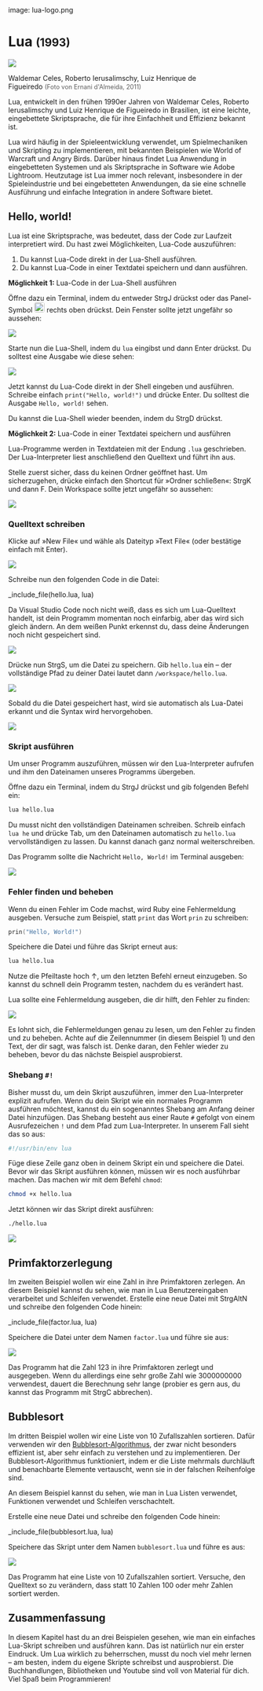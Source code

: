 <div class='meta'>
image: lua-logo.png
</div>

# Lua <span style='font-size: 80%;'>(1993)</span>

<div class='floatright' style='width: 30em;'>
    <img src='lua-team.webp'>
    <p>
        Waldemar Celes, Roberto Ierusalimschy, Luiz Henrique de Figueiredo
        <span style='font-size: 90%; opacity: 0.7;'>(Foto von Ernani d'Almeida, 2011)</span>
    </p>
</div>

<p class='abstract'>
Lua, entwickelt in den frühen 1990er Jahren von Waldemar Celes, Roberto Ierusalimschy und Luiz Henrique de Figueiredo in Brasilien, ist eine leichte, eingebettete Skriptsprache, die für ihre Einfachheit und Effizienz bekannt ist.
</p>

Lua wird häufig in der Spieleentwicklung verwendet, um Spielmechaniken und Skripting zu implementieren, mit bekannten Beispielen wie World of Warcraft und Angry Birds. Darüber hinaus findet Lua Anwendung in eingebetteten Systemen und als Skriptsprache in Software wie Adobe Lightroom. Heutzutage ist Lua immer noch relevant, insbesondere in der Spieleindustrie und bei eingebetteten Anwendungen, da sie eine schnelle Ausführung und einfache Integration in andere Software bietet.

## Hello, world!

Lua ist eine Skriptsprache, was bedeutet, dass der Code zur Laufzeit interpretiert wird. Du hast zwei Möglichkeiten, Lua-Code auszuführen:

1. Du kannst Lua-Code direkt in der Lua-Shell ausführen.
2. Du kannst Lua-Code in einer Textdatei speichern und dann ausführen.

**Möglichkeit 1:** Lua-Code in der Lua-Shell ausführen

Öffne dazu ein Terminal, indem du entweder <span class='key'>Strg</span><span class='key'>J</span> drückst oder das Panel-Symbol <img src='../basics/panel.webp' style='border-radius: 4px; height: 1.5em;'> rechts oben drückst. Dein Fenster sollte jetzt ungefähr so aussehen:

<img class='full' src='code-with-terminal.webp'>

Starte nun die Lua-Shell, indem du `lua` eingibst und dann <span class='key'>Enter</span> drückst. Du solltest eine Ausgabe wie diese sehen:

<img class='full' src='lua-shell.webp'>

Jetzt kannst du Lua-Code direkt in der Shell eingeben und ausführen. Schreibe einfach `print("Hello, world!")` und drücke <span class='key'>Enter</span>. Du solltest die Ausgabe `Hello, world!` sehen.

Du kannst die Lua-Shell wieder beenden, indem du <span class='key'>Strg</span><span class='key'>D</span> drückst.

**Möglichkeit 2:** Lua-Code in einer Textdatei speichern und ausführen

Lua-Programme werden in Textdateien mit der Endung `.lua` geschrieben. Der Lua-Interpreter liest anschließend den Quelltext und führt ihn aus.

Stelle zuerst sicher, dass du keinen Ordner geöffnet hast. Um sicherzugehen, drücke einfach den Shortcut für »Ordner schließen«: <span class='key'>Strg</span><span class='key'>K</span> und dann <span class='key'>F</span>. Dein Workspace sollte jetzt ungefähr so aussehen:

<img class='full' src='fresh-start.webp'>

### Quelltext schreiben

Klicke auf »New File« und wähle als Dateityp »Text File« (oder bestätige einfach mit <span class='key'>Enter</span>).

<img class='full' src='choose-filename.webp'>

Schreibe nun den folgenden Code in die Datei:

_include_file(hello.lua, lua)

Da Visual Studio Code noch nicht weiß, dass es sich um Lua-Quelltext handelt, ist dein Programm momentan noch einfarbig, aber das wird sich gleich ändern. An dem weißen Punkt erkennst du, dass deine Änderungen noch nicht gespeichert sind.

<img class='full' src='no-syntax-highlighting.webp'>

Drücke nun <span class='key'>Strg</span><span class='key'>S</span>, um die Datei zu speichern. Gib `hello.lua` ein – der vollständige Pfad zu deiner Datei lautet dann `/workspace/hello.lua`.

<img class='full' src='enter-filename.webp'>

Sobald du die Datei gespeichert hast, wird sie automatisch als Lua-Datei erkannt und die Syntax wird hervorgehoben.

<img class='full' src='syntax-highlighting.webp'>

### Skript ausführen

Um unser Programm auszuführen, müssen wir den Lua-Interpreter aufrufen und ihm den Dateinamen unseres Programms übergeben.

Öffne dazu ein Terminal, indem du <span class='key'>Strg</span><span class='key'>J</span> drückst und gib folgenden Befehl ein:

```bash
lua hello.lua
```

<div class='hint'>
Du musst nicht den vollständigen Dateinamen schreiben. Schreib einfach <code>lua he</code> und drücke <span class='key'>Tab</span>, um den Dateinamen automatisch zu <code>hello.lua</code> vervollständigen zu lassen. Du kannst danach ganz normal weiterschreiben.
</div>

Das Programm sollte die Nachricht `Hello, World!` im Terminal ausgeben:

<img class='full' src='hello.webp'>

### Fehler finden und beheben

Wenn du einen Fehler im Code machst, wird Ruby eine Fehlermeldung ausgeben. Versuche zum Beispiel, statt `print` das Wort `prin` zu schreiben:

```lua
prin("Hello, World!")
```

Speichere die Datei und führe das Skript erneut aus:

```bash
lua hello.lua
```

<div class='hint'>
Nutze die Pfeiltaste hoch <span class='key'>↑</span>, um den letzten Befehl erneut einzugeben. So kannst du schnell dein Programm testen, nachdem du es verändert hast.
</div>

Lua sollte eine Fehlermeldung ausgeben, die dir hilft, den Fehler zu finden:

<img class='full' src='hello-error.webp'>

Es lohnt sich, die Fehlermeldungen genau zu lesen, um den Fehler zu finden und zu beheben. Achte auf die Zeilennummer (in diesem Beispiel 1) und den Text, der dir sagt, was falsch ist. Denke daran, den Fehler wieder zu beheben, bevor du das nächste Beispiel ausprobierst.

### Shebang `#!`

Bisher musst du, um dein Skript auszuführen, immer den Lua-Interpreter explizit aufrufen. Wenn du dein Skript wie ein normales Programm ausführen möchtest, kannst du ein sogenanntes Shebang am Anfang deiner Datei hinzufügen. Das Shebang besteht aus einer Raute `#` gefolgt von einem Ausrufezeichen `!` und dem Pfad zum Lua-Interpreter. In unserem Fall sieht das so aus:

```lua
#!/usr/bin/env lua
```

Füge diese Zeile ganz oben in deinem Skript ein und speichere die Datei. Bevor wir das Skript ausführen können, müssen wir es noch ausführbar machen. Das machen wir mit dem Befehl `chmod`:

```bash
chmod +x hello.lua
```
Jetzt können wir das Skript direkt ausführen:

```bash
./hello.lua
```

<img class='full' src='shebang.webp'>

## Primfaktorzerlegung

Im zweiten Beispiel wollen wir eine Zahl in ihre Primfaktoren zerlegen.
An diesem Beispiel kannst du sehen, wie man in Lua Benutzereingaben verarbeitet und Schleifen verwendet.
Erstelle eine neue Datei mit <span class='key'>Strg</span><span class='key'>Alt</span><span class='key'>N</span> und schreibe den folgenden Code hinein:

_include_file(factor.lua, lua)

Speichere die Datei unter dem Namen `factor.lua` und führe sie aus:

<img class='full' src='try-factor.webp'>

Das Programm hat die Zahl 123 in ihre Primfaktoren zerlegt und ausgegeben. Wenn du allerdings eine sehr große Zahl wie 3000000000 verwendest, dauert die Berechnung sehr lange (probier es gern aus, du kannst das Programm mit <span class='key'>Strg</span><span class='key'>C</span> abbrechen).

## Bubblesort

Im dritten Beispiel wollen wir eine Liste von 10 Zufallszahlen sortieren. Dafür verwenden wir den [Bubblesort-Algorithmus](https://de.wikipedia.org/wiki/Bubblesort), der zwar nicht besonders effizient ist, aber sehr einfach zu verstehen und zu implementieren. Der Bubblesort-Algorithmus funktioniert, indem er die Liste mehrmals durchläuft und benachbarte Elemente vertauscht, wenn sie in der falschen Reihenfolge sind.

An diesem Beispiel kannst du sehen, wie man in Lua Listen verwendet, Funktionen verwendet und Schleifen verschachtelt.

Erstelle eine neue Datei und schreibe den folgenden Code hinein:

_include_file(bubblesort.lua, lua)

Speichere das Skript unter dem Namen `bubblesort.lua` und führe es aus:

<img class='full' src='bubblesort.webp'>

Das Programm hat eine Liste von 10 Zufallszahlen sortiert. Versuche, den Quelltext so zu verändern, dass statt 10 Zahlen 100 oder mehr Zahlen sortiert werden.

## Zusammenfassung

In diesem Kapitel hast du an drei Beispielen gesehen, wie man ein einfaches Lua-Skript schreiben und ausführen kann. Das ist natürlich nur ein erster Eindruck. Um Lua wirklich zu beherrschen, musst du noch viel mehr lernen – am besten, indem du eigene Skripte schreibst und ausprobierst. Die Buchhandlungen, Bibliotheken und Youtube sind voll von Material für dich. Viel Spaß beim Programmieren!